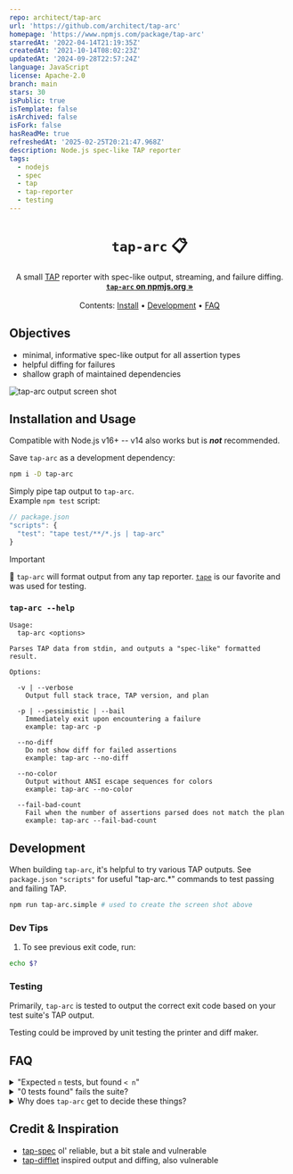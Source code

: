 ```yaml
---
repo: architect/tap-arc
url: 'https://github.com/architect/tap-arc'
homepage: 'https://www.npmjs.com/package/tap-arc'
starredAt: '2022-04-14T21:19:35Z'
createdAt: '2021-10-14T08:02:23Z'
updatedAt: '2024-09-28T22:57:24Z'
language: JavaScript
license: Apache-2.0
branch: main
stars: 30
isPublic: true
isTemplate: false
isArchived: false
isFork: false
hasReadMe: true
refreshedAt: '2025-02-25T20:21:47.968Z'
description: Node.js spec-like TAP reporter
tags:
  - nodejs
  - spec
  - tap
  - tap-reporter
  - testing
---
```


<h1 align="center"><code>tap-arc</code> 📋</h1>

<p align="center">
  A small <a href="https://testanything.org/">TAP</a> reporter with spec-like output, streaming, and failure diffing.<br>
  <a href="https://www.npmjs.com/package/tap-arc"><strong><code>tap-arc</code> on npmjs.org »</strong></a><br>
  <br>
  Contents:
  <a href="#Installation-and-usage">Install</a>
  •
  <a href="#Development">Development</a>
  •
  <a href="#FAQ">FAQ</a>
</p>

## Objectives

- minimal, informative spec-like output for all assertion types
- helpful diffing for failures
- shallow graph of maintained dependencies

![tap-arc output screen shot](./screen-shot.png)

## Installation and Usage

Compatible with Node.js v16+ -- v14 also works but is ***not*** recommended.

Save `tap-arc` as a development dependency:

```sh
npm i -D tap-arc
```

Simply pipe tap output to `tap-arc`.  
Example `npm test` script:

```js
// package.json
"scripts": {
  "test": "tape test/**/*.js | tap-arc"
}
```

> [!IMPORTANT]  
> 💁  `tap-arc` will format output from any tap reporter. [`tape`](https://github.com/ljharb/tape) is our favorite and was used for testing.

### `tap-arc --help`

```
Usage:
  tap-arc <options>

Parses TAP data from stdin, and outputs a "spec-like" formatted result.

Options:

  -v | --verbose
    Output full stack trace, TAP version, and plan

  -p | --pessimistic | --bail
    Immediately exit upon encountering a failure
    example: tap-arc -p

  --no-diff
    Do not show diff for failed assertions
    example: tap-arc --no-diff

  --no-color
    Output without ANSI escape sequences for colors
    example: tap-arc --no-color

  --fail-bad-count
    Fail when the number of assertions parsed does not match the plan
    example: tap-arc --fail-bad-count
```

## Development

When building `tap-arc`, it's helpful to try various TAP outputs. See `package.json` `"scripts"` for useful "tap-arc.*" commands to test passing and failing TAP.

```sh
npm run tap-arc.simple # used to create the screen shot above
```

### Dev Tips

1. To see previous exit code, run:

```sh
echo $?
```

### Testing

Primarily, `tap-arc` is tested to output the correct exit code based on your test suite's TAP output.

Testing could be improved by unit testing the printer and diff maker.

## FAQ

<details>
<summary>"Expected <code>n</code> tests, but found <code>< n</code>"</summary>

_What happened?_  
✅ The TAP parser found zero failing tests  
✅ The final tally from the raw TAP shows `n` of `n` passed  
🤨 But the TAP plan called for more tests than were found, counted, and parsed.

💁‍♀️ Currently, when this case is detected, `tap-arc` will exit with a successful status code.  
This can be overridden with the `--fail-bad-count` flag.

_Why, though_?  
This has been observed specifically on Windows, where the TAP output is buffered to another stream and not piped to `tap-arc`.  
Libraries like `mock-fs` tinker with stdout and subsequent TAP output is lost. Try closing those helpers before making an assertion that generates TAP.

</details>

<details>
<summary>"0 tests found" fails the suite?</summary>

Yes. At least one passing test is required to pass the suite.  
This helps ensures there wasn't a silent, catastrophic failure in the test suite.

</details>

<details>
<summary>Why does <code>tap-arc</code> get to decide these things?</summary>

`tap-arc` is responsible for the test suite's exit code. If your entire CI stack is piped to a reporter, it's an important job. So `tap-arc` is a bit skeptical by default to help ensure your suite is passing.

If you'd like to see different behavior from `tap-arc`, please open an issue or PR. We'd love to hear your use case.

</details>

## Credit & Inspiration

- [tap-spec](https://github.com/scottcorgan/tap-spec) ol' reliable, but a bit stale and vulnerable
- [tap-difflet](https://github.com/namuol/tap-difflet) inspired output and diffing, also vulnerable

